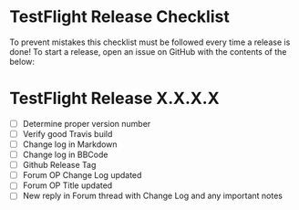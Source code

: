 TestFlight Release Checklist
============================

To prevent mistakes this checklist must be followed every time a release is done!
To start a release, open an issue on GitHub with the contents of the below:

TestFlight Release X.X.X.X
==========================

- [ ] Determine proper version number
- [ ] Verify good Travis build
- [ ] Change log in Markdown
- [ ] Change log in BBCode
- [ ] Github Release Tag
- [ ] Forum OP Change Log updated
- [ ] Forum OP Title updated
- [ ] New reply in Forum thread with Change Log and any important notes
